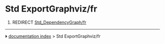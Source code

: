 # Std ExportGraphviz/fr
1.  REDIRECT [Std_DependencyGraph/fr](Std_DependencyGraph/fr.md)



---
⏵ [documentation index](../README.md) > Std ExportGraphviz/fr
